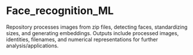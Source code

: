 # Face_recognition_ML
 Repository processes images from zip files, detecting faces, standardizing sizes, and generating embeddings. Outputs include processed images, identities, filenames, and numerical representations for further analysis/applications.
